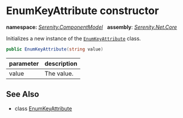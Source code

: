 # EnumKeyAttribute constructor
**namespace:** *[Serenity.ComponentModel](../../README.md#serenity.componentmodel-namespace)*   **assembly**: *[Serenity.Net.Core](../../README.md)*

Initializes a new instance of the [`EnumKeyAttribute`](../EnumKeyAttribute.md) class.

```csharp
public EnumKeyAttribute(string value)
```

| parameter | description |
| --- | --- |
| value | The value. |

## See Also

* class [EnumKeyAttribute](../EnumKeyAttribute.md)